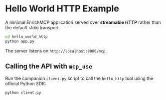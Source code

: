 # Hello World HTTP Example

A minimal EnrichMCP application served over **streamable HTTP** rather than the default stdio transport.

```bash
cd hello_world_http
python app.py
```

The server listens on `http://localhost:8000/mcp`.

## Calling the API with `mcp_use`

Run the companion `client.py` script to call the `hello_http` tool using the official Python SDK:

```bash
python client.py
```
